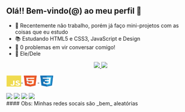 ## Olá!! Bem-vindo(@) ao meu perfil 🍁


- 💼 Recentemente não trabalho, porém já faço mini-projetos com as coisas que eu estudo
- 📚 Estudando HTML5 e CSS3, JavaScript e Design
- 💬 0 problemas em vir conversar comigo!
- 🍎 Ele/Dele

<div align="center">

  <a href="https://github.com/emilsonfilho">

  <img height="180em" src="https://github-readme-stats.vercel.app/api?username=emilsonfilho&show_icons=true&theme=tokyonight&include_all_commits=true&count_private=true"/>

  <img height="180em" src="https://github-readme-stats.vercel.app/api/top-langs/?username=emilsonfilho&layout=compact&langs_count=7&theme=tokyonight"/>

</div>
  <div style="display: inline_block"><br>

  <img align="center" alt="Rafa-Js" height="30" width="40" src="https://raw.githubusercontent.com/devicons/devicon/master/icons/javascript/javascript-plain.svg">

 
  <img align="center" alt="Rafa-HTML" height="30" width="40" src="https://raw.githubusercontent.com/devicons/devicon/master/icons/html5/html5-original.svg">

  <img align="center" alt="Rafa-CSS" height="30" width="40" src="https://raw.githubusercontent.com/devicons/devicon/master/icons/css3/css3-original.svg">








  


</div>
  <br>




<div>
   <a href="https://instagram.com/e.milson_" target="_blank"><img src="https://img.shields.io/badge/-Instagram-%23E4405F?style=for-the-badge&logo=instagram&logoColor=white" target="_blank"></a>
   <a href = "mailto:contatorafaballerini@gmail.com"><img src="https://img.shields.io/badge/-Gmail-%23333?style=for-the-badge&logo=gmail&logoColor=white" target="_blank"></a>
  <a href="https://m.facebook.com/emilsom.filho" target="_blank"><img src="https://img.shields.io/badge/Facebook-1877F2?style=for-the-badge&logo=facebook&logoColor=white" target="_blank"></a>
  <a href="https://tiktok.com/@emih.gstzff" target="_blank"><img src="https://img.shields.io/badge/TikTok-000000?style=for-the-badge&logo=tiktok&logoColor=white" target="_blank"></a>
</div>
#### Obs: Minhas redes socais são _bem_ aleatórias
